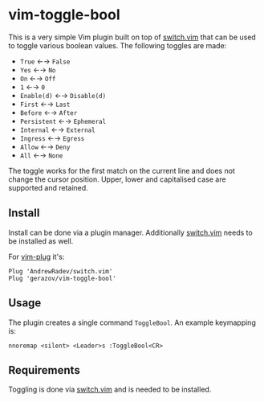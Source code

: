 # vim-toggle-bool

This is a very simple Vim plugin built on top of [switch.vim](https://github.com/AndrewRadev/switch.vim) that can be used to toggle various boolean values. The following toggles are made: 
- `True` ←→ `False`
- `Yes` ←→ `No`
- `On` ←→ `Off`
- `1` ←→ `0`
- `Enable(d)` ←→ `Disable(d)`
- `First` ←→ `Last`
- `Before` ←→ `After`
- `Persistent` ←→ `Ephemeral`
- `Internal` ←→ `External`
- `Ingress` ←→ `Egress`
- `Allow` ←→ `Deny`
- `All` ←→ `None`

The toggle works for the first match on the current line and does not change the cursor position. Upper, lower and capitalised case are supported and retained.

## Install

Install can be done via a plugin manager. Additionally [switch.vim](https://github.com/AndrewRadev/switch.vim) needs to be installed as well.

For [vim-plug](https://github.com/junegunn/vim-plug) it's:

```vim
Plug 'AndrewRadev/switch.vim'
Plug 'gerazov/vim-toggle-bool'
```

## Usage

The plugin creates a single command `ToggleBool`. An example keymapping is:

```vim
nnoremap <silent> <Leader>s :ToggleBool<CR>
```

## Requirements 

Toggling is done via [switch.vim](https://github.com/AndrewRadev/switch.vim) and is needed to be installed.
